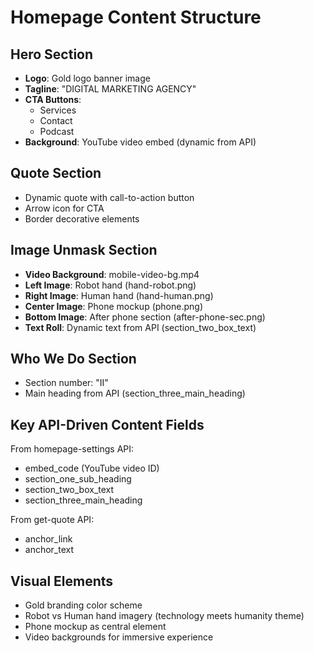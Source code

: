 # Homepage Content Structure

## Hero Section
- **Logo**: Gold logo banner image
- **Tagline**: "DIGITAL MARKETING AGENCY"
- **CTA Buttons**: 
  - Services
  - Contact
  - Podcast
- **Background**: YouTube video embed (dynamic from API)

## Quote Section
- Dynamic quote with call-to-action button
- Arrow icon for CTA
- Border decorative elements

## Image Unmask Section
- **Video Background**: mobile-video-bg.mp4
- **Left Image**: Robot hand (hand-robot.png)
- **Right Image**: Human hand (hand-human.png)
- **Center Image**: Phone mockup (phone.png)
- **Bottom Image**: After phone section (after-phone-sec.png)
- **Text Roll**: Dynamic text from API (section_two_box_text)

## Who We Do Section
- Section number: "II"
- Main heading from API (section_three_main_heading)

## Key API-Driven Content Fields
From homepage-settings API:
- embed_code (YouTube video ID)
- section_one_sub_heading
- section_two_box_text
- section_three_main_heading

From get-quote API:
- anchor_link
- anchor_text

## Visual Elements
- Gold branding color scheme
- Robot vs Human hand imagery (technology meets humanity theme)
- Phone mockup as central element
- Video backgrounds for immersive experience